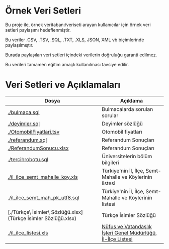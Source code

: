 # Örnek Veri Setleri

Bu proje ile, örnek veritabanı/veriseti arayan kullanıcılar için örnek veri setleri paylaşımı hedeflenmiştir.

Bu veriler .CSV, .TSV, .SQL, .TXT, .XLS, JSON, XML vb biçimlerinde paylaşılmıştır.

Burada paylaşılan veri setleri içindeki verilerin doğruluğu garanti edilmez.

Bu verileri tamamen eğitim amaçlı kullanılması tavsiye edilir.

# Veri Setleri ve Açıklamaları

|Dosya|Açıklama|
|----|----|
|[./bulmaca.sql](bulmaca.sql)|Bulmacalarda sorulan sorular|
|[./deyimler.sql](deyimler.sql)|Deyimler sözlüğü|
|[./OtomobilFiyatlari.tsv](OtomobilFiyatlari.tsv)|Otomobil fiyatları|
|[./referandum.sql](referandum.sql)|Referandum Sonuçları|
|[./ReferandumSonucu.xlsx](ReferandumSonucu.xlsx)|Referandum Sonuçları|
|[./tercihrobotu.sql](tercihrobotu.sql)|Üniversitelerin bölüm bilgileri|
|[./il_ilce_semt_mahalle_koy.xls](il_ilce_semt_mahalle_koy.xls)|Türkiye'nin İl, İlçe, Semt-Mahalle ve Köylerinin listesi|
|[./il_ilce_semt_mah_pk_utf8.sql](il_ilce_semt_mah_pk_utf8.sql)|Türkiye'nin İl, İlçe, Semt-Mahalle ve Köylerinin listesi|
|[./Türkçe\ İsimler\ Sözlüğü.xlsx](Türkçe İsimler Sözlüğü.xlsx)|Türkçe İsimler Sözlüğü|
|[./il_ilce_listesi.xls](il_ilce_listesi.xls)|[Nüfus ve Vatandaşlık İşleri Genel Müdürlüğü, İl-İlçe Listesi](https://www.nvi.gov.tr/hakkimizda/projeler/mernis/il-ilce-kod-tablosu)|
